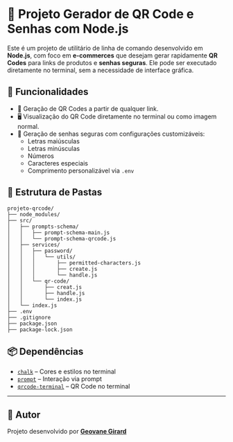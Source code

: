 # 🧰 Projeto Gerador de QR Code e Senhas com Node.js

Este é um projeto de utilitário de linha de comando desenvolvido em **Node.js**, com foco em **e-commerces** que desejam gerar rapidamente **QR Codes** para links de produtos e **senhas seguras**. Ele pode ser executado diretamente no terminal, sem a necessidade de interface gráfica.

## 📌 Funcionalidades

- 🔗 Geração de QR Codes a partir de qualquer link.
- 🖥️ Visualização do QR Code diretamente no terminal ou como imagem normal.
- 🔐 Geração de senhas seguras com configurações customizáveis:
  - Letras maiúsculas
  - Letras minúsculas
  - Números
  - Caracteres especiais
  - Comprimento personalizável via `.env`

## 📁 Estrutura de Pastas

```
projeto-qrcode/
├── node_modules/
├── src/
│   ├── prompts-schema/
│   │   ├── prompt-schema-main.js
│   │   └── prompt-schema-qrcode.js
│   ├── services/
│   │   ├── password/
│   │   │   └── utils/
│   │   │       ├── permitted-characters.js
│   │   │       ├── create.js
│   │   │       └── handle.js
│   │   └── qr-code/
│   │       ├── creat.js
│   │       ├── handle.js
│   │       └── index.js
│   └── index.js
├── .env
├── .gitignore
├── package.json
├── package-lock.json
```
## 📦 Dependências

- [`chalk`](https://www.npmjs.com/package/chalk) – Cores e estilos no terminal
- [`prompt`](https://www.npmjs.com/package/prompt) – Interação via prompt
- [`qrcode-terminal`](https://www.npmjs.com/package/qrcode-terminal) – QR Code no terminal

---

## 👤 Autor

Projeto desenvolvido por **[Geovane Girard](https://www.linkedin.com/in/geovane-girard/)**

